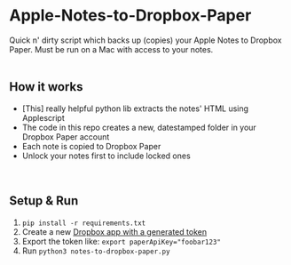 # Apple-Notes-to-Dropbox-Paper
Quick n' dirty script which backs up (copies) your Apple Notes to Dropbox Paper. Must be run on a Mac with access to your notes.  
&nbsp;

## How it works
- [This] really helpful python lib extracts the notes' HTML using Applescript
- The code in this repo creates a new, datestamped folder in your Dropbox Paper account
- Each note is copied to Dropbox Paper
- Unlock your notes first to include locked ones

&nbsp;

## Setup & Run
1. `pip install -r requirements.txt`  
1. Create a new [Dropbox app with a generated token](https://dropbox.tech/developers/generate-an-access-token-for-your-own-account)
1. Export the token like: `export paperApiKey="foobar123"`
1. Run `python3 notes-to-dropbox-paper.py`